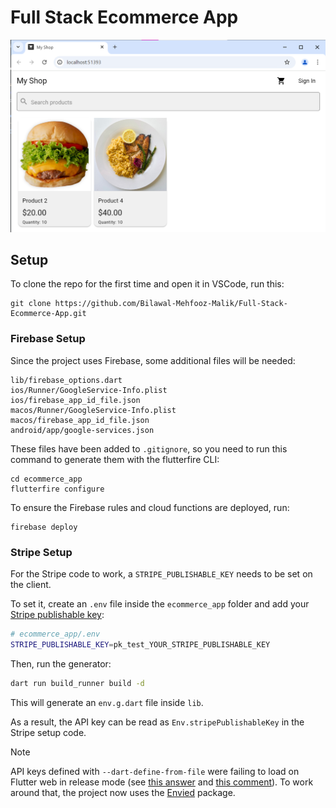 # Full Stack Ecommerce App

![eCommerce App Preview](/.github/images/ecommerce-app-preview.png)

## Setup
To clone the repo for the first time and open it in VSCode, run this:

```
git clone https://github.com/Bilawal-Mehfooz-Malik/Full-Stack-Ecommerce-App.git
```

### Firebase Setup

Since the project uses Firebase, some additional files will be needed:

```
lib/firebase_options.dart
ios/Runner/GoogleService-Info.plist
ios/firebase_app_id_file.json
macos/Runner/GoogleService-Info.plist
macos/firebase_app_id_file.json
android/app/google-services.json
```

These files have been added to `.gitignore`, so you need to run this command to generate them with the flutterfire CLI:

```
cd ecommerce_app
flutterfire configure
```

To ensure the Firebase rules and cloud functions are deployed, run:

```
firebase deploy
```

### Stripe Setup
For the Stripe code to work, a `STRIPE_PUBLISHABLE_KEY` needs to be set on the client.

To set it, create an `.env` file inside the `ecommerce_app` folder and add your [Stripe publishable key](https://dashboard.stripe.com/test/apikeys):

```bash
# ecommerce_app/.env
STRIPE_PUBLISHABLE_KEY=pk_test_YOUR_STRIPE_PUBLISHABLE_KEY
```

Then, run the generator:

```bash
dart run build_runner build -d
```

This will generate an `env.g.dart` file inside `lib`.

As a result, the API key can be read as `Env.stripePublishableKey` in the Stripe setup code.

> [!NOTE]
> API keys defined with `--dart-define-from-file` were failing to load on Flutter web in release mode (see [this answer](https://stackoverflow.com/a/65647968/436422) and [this comment](https://stackoverflow.com/questions/65647090/access-dart-define-environment-variables-inside-index-html#comment120444154_65647968)). To work around that, the project now uses the [Envied](https://pub.dev/packages/envied) package.